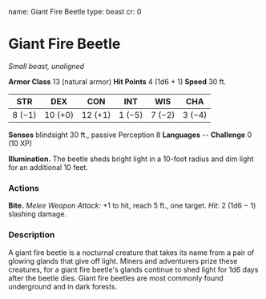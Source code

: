 name: Giant Fire Beetle
type: beast
cr: 0

# Giant Fire Beetle
_Small beast, unaligned_

**Armor Class** 13 (natural armor)
**Hit Points** 4 (1d6 + 1)
**Speed** 30 ft.

| STR     | DEX     | CON     | INT     | WIS     | CHA     |
|---------|---------|---------|---------|---------|---------|
| 8 (−1)  | 10 (+0) | 12 (+1) | 1 (−5)  | 7 (−2)  | 3 (−4)  |

**Senses** blindsight 30 ft., passive Perception 8
**Languages** --
**Challenge** 0 (10 XP)

**Illumination.** The beetle sheds bright light in a 10-foot radius and dim light for an additional 10 feet.

### Actions
**Bite.** _Melee Weapon Attack:_ +1 to hit, reach 5 ft., one target. _Hit:_ 2 (1d6 − 1) slashing damage.

### Description
A giant fire beetle is a nocturnal creature that takes its name from a pair of glowing glands that give off light. Miners and adventurers prize these creatures, for a giant fire beetle's glands continue to shed light for 1d6 days after the beetle dies. Giant fire beetles are most commonly found underground and in dark forests.
